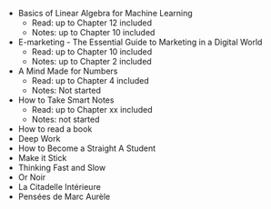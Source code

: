 - Basics of Linear Algebra for Machine Learning
  - Read: up to Chapter 12 included
  - Notes: up to Chapter 10 included
- E-marketing - The Essential Guide to Marketing in a Digital World
  - Read: up to Chapter 10 included
  - Notes: up to Chapter 2 included
- A Mind Made for Numbers
  - Read: up to Chapter 4 included
  - Notes: Not started
- How to Take Smart Notes
  - Read: up to Chapter xx included
  - Notes: not started
- How to read a book
- Deep Work
- How to Become a Straight A Student
- Make it Stick
- Thinking Fast and Slow
- Or Noir
- La Citadelle Intérieure
- Pensées de Marc Aurèle
